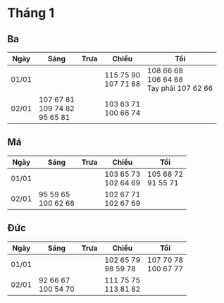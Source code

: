 # Tháng 1

## Ba

| Ngày  | Sáng | Trưa | Chiều | Tối |
|-------|------|------|-------|-----|
| 01/01 |      |      |115 75 90 <br> 107 71 88 | 108 66 68 <br> 106 64 68 <br> Tay phải 107 62 66 <br>
| 02/01 | 107 67 81 <br> 109 74 82 <br> 95 65 81 | | 103 63 71 <br> 100 66 74 | 

## Má 


| Ngày  | Sáng | Trưa | Chiều | Tối |
|-------|------|------|-------|-----|
| 01/01 |      |      |103 65 73 <br> 102 64 69 | 105 68 72 <br> 91 55 71 <br>
| 02/01 | 95 59 65 <br> 100 62 68 | | 102 67 71 <br> 102 67 69 |

## Đức

| Ngày  | Sáng | Trưa | Chiều | Tối |
|-------|------|------|-------|-----|
| 01/01 |      |      |102 65 79 <br> 98 59 78 | 107 70 78 <br> 100 67 77
| 02/01 | 92 66 67 <br> 100 54 70 | | 111 75 75 <br> 113 81 82
